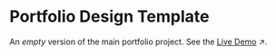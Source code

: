 # Portfolio Design Template

An *empty* version of the main portfolio project. See the [Live Demo](https://codepen.io/sidneyshafer/full/abxBVeQ) ↗️.